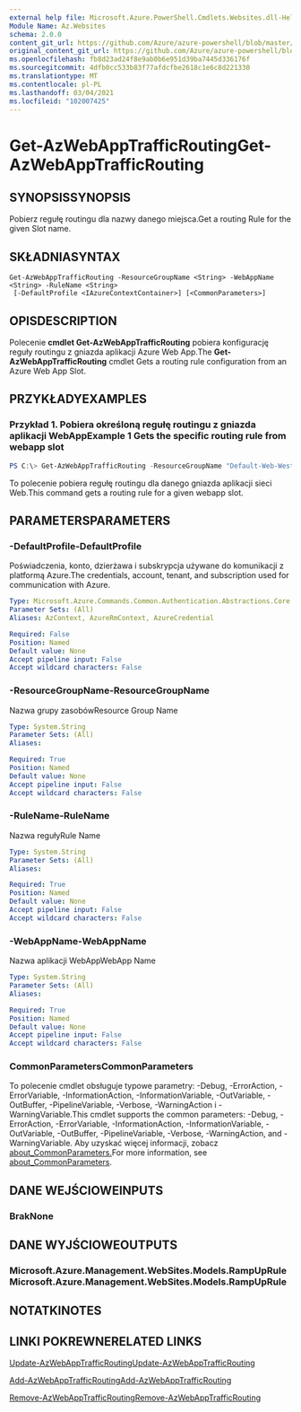 ```yaml
---
external help file: Microsoft.Azure.PowerShell.Cmdlets.Websites.dll-Help.xml
Module Name: Az.Websites
schema: 2.0.0
content_git_url: https://github.com/Azure/azure-powershell/blob/master/src/Websites/Websites/help/Get-AzWebAppTrafficRouting.md
original_content_git_url: https://github.com/Azure/azure-powershell/blob/master/src/Websites/Websites/help/Get-AzWebAppTrafficRouting.md
ms.openlocfilehash: fb8d23ad24f8e9ab0b6e951d39ba7445d336176f
ms.sourcegitcommit: 4dfb0cc533b83f77afdcfbe2618c1e6c8d221330
ms.translationtype: MT
ms.contentlocale: pl-PL
ms.lasthandoff: 03/04/2021
ms.locfileid: "102007425"
---
```

# <span data-ttu-id="ddbb2-101">Get-AzWebAppTrafficRouting</span><span class="sxs-lookup"><span data-stu-id="ddbb2-101">Get-AzWebAppTrafficRouting</span></span>

## <span data-ttu-id="ddbb2-102">SYNOPSIS</span><span class="sxs-lookup"><span data-stu-id="ddbb2-102">SYNOPSIS</span></span>
<span data-ttu-id="ddbb2-103">Pobierz regułę routingu dla nazwy danego miejsca.</span><span class="sxs-lookup"><span data-stu-id="ddbb2-103">Get a routing Rule for the given Slot name.</span></span>

## <span data-ttu-id="ddbb2-104">SKŁADNIA</span><span class="sxs-lookup"><span data-stu-id="ddbb2-104">SYNTAX</span></span>

```
Get-AzWebAppTrafficRouting -ResourceGroupName <String> -WebAppName <String> -RuleName <String>
 [-DefaultProfile <IAzureContextContainer>] [<CommonParameters>]
```

## <span data-ttu-id="ddbb2-105">OPIS</span><span class="sxs-lookup"><span data-stu-id="ddbb2-105">DESCRIPTION</span></span>
<span data-ttu-id="ddbb2-106">Polecenie **cmdlet Get-AzWebAppTrafficRouting** pobiera konfigurację reguły routingu z gniazda aplikacji Azure Web App.</span><span class="sxs-lookup"><span data-stu-id="ddbb2-106">The **Get-AzWebAppTrafficRouting** cmdlet Gets a routing rule configuration from an Azure Web App Slot.</span></span>

## <span data-ttu-id="ddbb2-107">PRZYKŁADY</span><span class="sxs-lookup"><span data-stu-id="ddbb2-107">EXAMPLES</span></span>

### <span data-ttu-id="ddbb2-108">Przykład 1. Pobiera określoną regułę routingu z gniazda aplikacji WebApp</span><span class="sxs-lookup"><span data-stu-id="ddbb2-108">Example 1 Gets the specific routing rule from webapp slot</span></span>
```powershell
PS C:\> Get-AzWebAppTrafficRouting -ResourceGroupName "Default-Web-WestUS" -WebAppName "ContosoSite"  -RuleName 'Stg'
```

<span data-ttu-id="ddbb2-109">To polecenie pobiera regułę routingu dla danego gniazda aplikacji sieci Web.</span><span class="sxs-lookup"><span data-stu-id="ddbb2-109">This command gets a routing rule for a given webapp slot.</span></span>

## <span data-ttu-id="ddbb2-110">PARAMETERS</span><span class="sxs-lookup"><span data-stu-id="ddbb2-110">PARAMETERS</span></span>

### <span data-ttu-id="ddbb2-111">-DefaultProfile</span><span class="sxs-lookup"><span data-stu-id="ddbb2-111">-DefaultProfile</span></span>
<span data-ttu-id="ddbb2-112">Poświadczenia, konto, dzierżawa i subskrypcja używane do komunikacji z platformą Azure.</span><span class="sxs-lookup"><span data-stu-id="ddbb2-112">The credentials, account, tenant, and subscription used for communication with Azure.</span></span>

```yaml
Type: Microsoft.Azure.Commands.Common.Authentication.Abstractions.Core.IAzureContextContainer
Parameter Sets: (All)
Aliases: AzContext, AzureRmContext, AzureCredential

Required: False
Position: Named
Default value: None
Accept pipeline input: False
Accept wildcard characters: False
```

### <span data-ttu-id="ddbb2-113">-ResourceGroupName</span><span class="sxs-lookup"><span data-stu-id="ddbb2-113">-ResourceGroupName</span></span>
<span data-ttu-id="ddbb2-114">Nazwa grupy zasobów</span><span class="sxs-lookup"><span data-stu-id="ddbb2-114">Resource Group Name</span></span>

```yaml
Type: System.String
Parameter Sets: (All)
Aliases:

Required: True
Position: Named
Default value: None
Accept pipeline input: False
Accept wildcard characters: False
```

### <span data-ttu-id="ddbb2-115">-RuleName</span><span class="sxs-lookup"><span data-stu-id="ddbb2-115">-RuleName</span></span>
<span data-ttu-id="ddbb2-116">Nazwa reguły</span><span class="sxs-lookup"><span data-stu-id="ddbb2-116">Rule Name</span></span>
```yaml
Type: System.String
Parameter Sets: (All)
Aliases:

Required: True
Position: Named
Default value: None
Accept pipeline input: False
Accept wildcard characters: False
```

### <span data-ttu-id="ddbb2-117">-WebAppName</span><span class="sxs-lookup"><span data-stu-id="ddbb2-117">-WebAppName</span></span>
<span data-ttu-id="ddbb2-118">Nazwa aplikacji WebApp</span><span class="sxs-lookup"><span data-stu-id="ddbb2-118">WebApp Name</span></span>

```yaml
Type: System.String
Parameter Sets: (All)
Aliases:

Required: True
Position: Named
Default value: None
Accept pipeline input: False
Accept wildcard characters: False
```

### <span data-ttu-id="ddbb2-119">CommonParameters</span><span class="sxs-lookup"><span data-stu-id="ddbb2-119">CommonParameters</span></span>
<span data-ttu-id="ddbb2-120">To polecenie cmdlet obsługuje typowe parametry: -Debug, -ErrorAction, -ErrorVariable, -InformationAction, -InformationVariable, -OutVariable, -OutBuffer, -PipelineVariable, -Verbose, -WarningAction i -WarningVariable.</span><span class="sxs-lookup"><span data-stu-id="ddbb2-120">This cmdlet supports the common parameters: -Debug, -ErrorAction, -ErrorVariable, -InformationAction, -InformationVariable, -OutVariable, -OutBuffer, -PipelineVariable, -Verbose, -WarningAction, and -WarningVariable.</span></span> <span data-ttu-id="ddbb2-121">Aby uzyskać więcej informacji, zobacz [about_CommonParameters.](http://go.microsoft.com/fwlink/?LinkID=113216)</span><span class="sxs-lookup"><span data-stu-id="ddbb2-121">For more information, see [about_CommonParameters](http://go.microsoft.com/fwlink/?LinkID=113216).</span></span>

## <span data-ttu-id="ddbb2-122">DANE WEJŚCIOWE</span><span class="sxs-lookup"><span data-stu-id="ddbb2-122">INPUTS</span></span>

### <span data-ttu-id="ddbb2-123">Brak</span><span class="sxs-lookup"><span data-stu-id="ddbb2-123">None</span></span>

## <span data-ttu-id="ddbb2-124">DANE WYJŚCIOWE</span><span class="sxs-lookup"><span data-stu-id="ddbb2-124">OUTPUTS</span></span>

### <span data-ttu-id="ddbb2-125">Microsoft.Azure.Management.WebSites.Models.RampUpRule</span><span class="sxs-lookup"><span data-stu-id="ddbb2-125">Microsoft.Azure.Management.WebSites.Models.RampUpRule</span></span>

## <span data-ttu-id="ddbb2-126">NOTATKI</span><span class="sxs-lookup"><span data-stu-id="ddbb2-126">NOTES</span></span>

## <span data-ttu-id="ddbb2-127">LINKI POKREWNE</span><span class="sxs-lookup"><span data-stu-id="ddbb2-127">RELATED LINKS</span></span>

[<span data-ttu-id="ddbb2-128">Update-AzWebAppTrafficRouting</span><span class="sxs-lookup"><span data-stu-id="ddbb2-128">Update-AzWebAppTrafficRouting</span></span>](./Update-AzWebAppTrafficRouting.md)

[<span data-ttu-id="ddbb2-129">Add-AzWebAppTrafficRouting</span><span class="sxs-lookup"><span data-stu-id="ddbb2-129">Add-AzWebAppTrafficRouting</span></span>](./Add-AzWebAppTrafficRouting.md)

[<span data-ttu-id="ddbb2-130">Remove-AzWebAppTrafficRouting</span><span class="sxs-lookup"><span data-stu-id="ddbb2-130">Remove-AzWebAppTrafficRouting</span></span>](./Remove-AzWebAppTrafficRouting.md)
